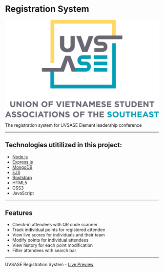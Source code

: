 
# Registration System

![Image](https://github.com/AndyUGA/Element/blob/master/public/images/uvsase2.png)

The registration system for UVSASE Element leadership conference

------------------------------------------------------------------------------------------------------------------------------  

## Technologies utitilized in this project:
- [Node.js](https://nodejs.org/en/) 
- [Express.js](https://expressjs.com)
- [MongoDB](https://www.mongodb.com) 
- [EJS](https://ejs.co)
- [Bootstrap](https://getbootstrap.com)
- HTML5
- CSS3
- JavaScript

---------------------------------------------------------------------------------------------------------------------------
## Features
- Check-in attendees with QR code scanner
- Track individual points for registered attendee
- View live scores for individuals and their team
- Modify points for individual attendees
- View history for each point modification 
- Filter attendees with search bar


---------------------------------------------------------------------------------------------------------------------------

UVSASE Registration System - [Live Preview](https://vivacious-trigonometry.glitch.me)
